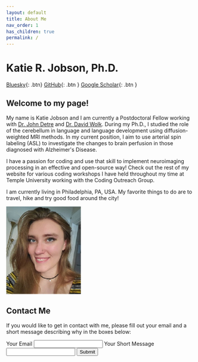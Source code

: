 ```yaml
---
layout: default
title: About Me
nav_order: 1
has_children: true
permalink: /
---
```

# Katie R. Jobson, Ph.D.
[Bluesky](https://bsky.app/profile/kjobson.bsky.social){: .btn}
[GitHub](https://github.com/kjobson-neuro){: .btn }
[Google Scholar](https://scholar.google.com/citations?hl=en&user=8IMopbIAAAAJ){: .btn }


## Welcome to my page!

My name is Katie Jobson and I am currently a Postdoctoral Fellow working with [Dr. John Detre](https://hosting.med.upenn.edu/detrelab/) and [Dr. David Wolk](https://pennmemorycenter.org/who-we-are/staff/david-wolk-md/). During my Ph.D., I  studied the role of the cerebellum in language and language development using diffusion-weighted MRI methods. In my current position, I aim to use arterial spin labeling (ASL) to investigate the changes to brain perfusion in those diagnosed with Alzheimer's Disease.

I have a passion for coding and use that skill to implement neuroimaging processing in an effective and open-source way! Check out the rest of my website for various coding workshops I have held throughout my time at Temple University working with the Coding Outreach Group.

I am currently living in Philadelphia, PA, USA. My favorite things to do are to travel, hike and try good food around the city!

<img src="/assets/images/me_resize.jpg" alt="drawing" width="200"/>

## Contact Me

If you would like to get in contact with me, please fill out your email and a short message describing why in the boxes below:

<form action="https://fabform.io/f/Riqcq94" method="post">
 <label for="email">Your Email</label>
 <input name="email" type="email">
 <label for="email">Your Short Message</label>
 <input name="message" type="text">
 <button type="submit">Submit</button>
</form>

